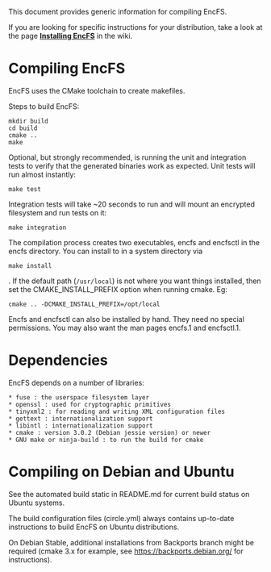 This document provides generic information for compiling EncFS.

If you are looking for specific instructions for your distribution,
take a look at the page
**[Installing EncFS](https://github.com/vgough/encfs/wiki/Installing-Encfs)**
in the wiki.

Compiling EncFS
===============

EncFS uses the CMake toolchain to create makefiles.

Steps to build EncFS:

    mkdir build
    cd build
    cmake ..
    make

Optional, but strongly recommended, is running the unit and integration
tests to verify that the generated binaries work as expected.  Unit
tests will run almost instantly:

    make test

Integration tests will take ~20 seconds to run and will mount an
encrypted filesystem and run tests on it:

    make integration

The compilation process creates two executables, encfs and encfsctl in
the encfs directory.  You can install to in a system directory via

    make install

. If the default path (`/usr/local`) is not where you want things
installed, then set the CMAKE_INSTALL_PREFIX option when running cmake.  Eg:

    cmake .. -DCMAKE_INSTALL_PREFIX=/opt/local

Encfs and encfsctl can also be installed by hand.  They need no special
permissions.  You may also want the man pages encfs.1 and encfsctl.1.

Dependencies
============

EncFS depends on a number of libraries:

    * fuse : the userspace filesystem layer
    * openssl : used for cryptographic primitives
    * tinyxml2 : for reading and writing XML configuration files
    * gettext : internationalization support
    * libintl : internationalization support
    * cmake : version 3.0.2 (Debian jessie version) or newer
    * GNU make or ninja-build : to run the build for cmake

Compiling on Debian and Ubuntu
==============================

See the automated build static in README.md for current build status on Ubuntu systems.

The build configuration files (circle.yml) always contains up-to-date
instructions to build EncFS on Ubuntu distributions.

On Debian Stable, additional installations from Backports branch might be
required (cmake 3.x for example, see https://backports.debian.org/ for instructions).
